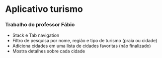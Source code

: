 <h1>Aplicativo turismo</h1>
<h3>Trabalho do professor Fábio</h3>
<ul>
  <li>Stack e Tab navigation</li>
  <li>Filtro de pesquisa por nome, região e tipo de turismo (praia ou cidade)</li>
  <li>Adiciona cidades em uma lista de cidades favoritas (não finalizado)</li>
  <li>Mostra detalhes sobre cada cidade</li>
</ul>

